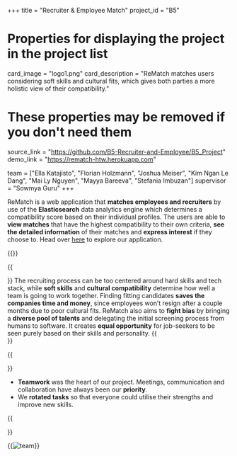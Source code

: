 +++
title = "Recruiter & Employee Match"
project_id = "B5"

# Properties for displaying the project in the project list
card_image = "logo1.png"
card_description = "ReMatch matches users considering soft skills and cultural fits, which gives both parties a more holistic view of their compatibility."


# These properties may be removed if you don't need them
source_link = "https://github.com/B5-Recruiter-and-Employee/B5_Project"
demo_link = "https://rematch-htw.herokuapp.com"

team = ["Ella Katajisto", "Florian Holzmann", "Joshua Meiser", "Kim Ngan Le Dang", "Mai Ly Nguyen", "Mayya Bareeva", "Stefania Imbuzan"]
supervisor = "Sowmya Guru"
+++

ReMatch is a web application that **matches employees and recruiters** by use of the **Elasticsearch** data analytics engine which determines a compatibility score based on their individual profiles. The users are able to **view matches** that have the highest compatibility to their own criteria, **see the detailed information** of their matches and **express interest** if they choose to. 
Head over [here](https://rematch-htw.herokuapp.com) to explore our application.

{{<mediathek id="cba94788b18ce2d77e1599e7135a1758">}}

{{<section title="Our Goals">}}
The recruiting process can be too centered around hard skills and tech stack, while **soft skills** and **cultural compatibility** determine how well a team is going to work together.  Finding fitting candidates **saves the companies time and money**, since employees won’t resign after a couple months due to poor cultural fits. ReMatch also aims to **fight bias** by bringing a **diverse pool of talents** and delegating the initial screening process from humans to software. It creates **equal opportunity** for job-seekers to be seen purely based on their skills and personality.
{{</section>}}

{{<section title="The Team">}} 
- **Teamwork** was the heart of our project. Meetings, communication and collaboration have always been our **priority**.
- We **rotated tasks** so that everyone could utilise their strengths and improve new skills.


{{</section >}}

{{<image src="team.png" alt="team">}}
